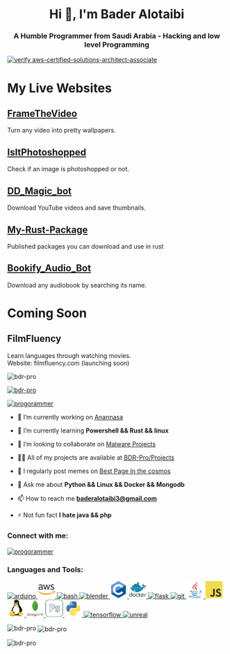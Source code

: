 <h1 align="center">Hi 👋, I'm Bader Alotaibi</h1>
<h3 align="center">A Humble Programmer from Saudi Arabia - Hacking and low level Programming</h3>

[![verify aws-certified-solutions-architect-associate](https://github.com/BDR-Pro/BDR-Pro/assets/91114465/1a65c6fb-89ac-4290-9431-4d5cf69d9d6c)](https://www.credly.com/badges/66e78b74-862c-4a2f-b91c-ae49361a3289/public_url)

# My Live Websites

## [FrameTheVideo](https://framethevideo.com/)
Turn any video into pretty wallpapers.

## [IsItPhotoshopped](http://isitphotoshoped.com/)
Check if an image is photoshopped or not.

## [DD_Magic_bot](https://t.me/DD_Magic_bot)
Download YouTube videos and save thumbnails.

## [My-Rust-Package](https://github.com/BDR-Pro/My-Rust-Package)
Published packages you can download and use in rust

## [Bookify_Audio_Bot](https://t.me/bookify_audio_bot)
Download any audiobook by searching its name.

# Coming Soon

## FilmFluency
Learn languages through watching movies.  
Website: filmfluency.com (launching soon)


<p align="left"> <img src="https://komarev.com/ghpvc/?username=bdr-pro&label=Profile%20views&color=0e75b6&style=flat" alt="bdr-pro" /> </p>

<p align="left"> <a href="https://github.com/ryo-ma/github-profile-trophy"><img src="https://github-profile-trophy.vercel.app/?username=bdr-pro" alt="bdr-pro" /></a> </p>

<p align="left"> <a href="https://twitter.com/progorammer" target="blank"><img src="https://img.shields.io/twitter/follow/progorammer?logo=twitter&style=for-the-badge" alt="progorammer" /></a> </p>

- 🔭 I’m currently working on [Anannasa](https://github.com/BDR-Pro/Python-Nyaa-Web-scraper)

- 🌱 I’m currently learning **Powershell && Rust && linux**

- 👯 I’m looking to collaborate on [Malware Projects](https://github.com/BDR-Pro/Silent-Penguin-malware-script/)

- 👨‍💻 All of my projects are available at [BDR-Pro/Projects](https://github.com/BDR-Pro?tab=repositories)

- 📝 I regularly post memes on [Best Page In the cosmos](https://twitter.com/progorammer)

- 💬 Ask me about **Python && Linux && Docker && Mongodb**

- 📫 How to reach me **baderalotaibi3@gmail.com**
 
- ⚡ Not fun fact **I hate java && php**

<h3 align="left">Connect with me:</h3>
<p align="left">
<a href="https://twitter.com/progorammer" target="blank"><img align="center" src="https://raw.githubusercontent.com/rahuldkjain/github-profile-readme-generator/master/src/images/icons/Social/twitter.svg" alt="progorammer" height="30" width="40" /></a>
</p>

<h3 align="left">Languages and Tools:</h3>
<p align="left"> <a href="https://www.arduino.cc/" target="_blank" rel="noreferrer"> <img src="https://cdn.worldvectorlogo.com/logos/arduino-1.svg" alt="arduino" width="40" height="40"/> </a> <a href="https://aws.amazon.com" target="_blank" rel="noreferrer"> <img src="https://raw.githubusercontent.com/devicons/devicon/master/icons/amazonwebservices/amazonwebservices-original-wordmark.svg" alt="aws" width="40" height="40"/> </a> <a href="https://www.gnu.org/software/bash/" target="_blank" rel="noreferrer"> <img src="https://www.vectorlogo.zone/logos/gnu_bash/gnu_bash-icon.svg" alt="bash" width="40" height="40"/> </a> <a href="https://www.blender.org/" target="_blank" rel="noreferrer"> <img src="https://download.blender.org/branding/community/blender_community_badge_white.svg" alt="blender" width="40" height="40"/> </a> <a href="https://www.cprogramming.com/" target="_blank" rel="noreferrer"> <img src="https://raw.githubusercontent.com/devicons/devicon/master/icons/c/c-original.svg" alt="c" width="40" height="40"/> </a> <a href="https://www.docker.com/" target="_blank" rel="noreferrer"> <img src="https://raw.githubusercontent.com/devicons/devicon/master/icons/docker/docker-original-wordmark.svg" alt="docker" width="40" height="40"/> </a> <a href="https://flask.palletsprojects.com/" target="_blank" rel="noreferrer"> <img src="https://www.vectorlogo.zone/logos/pocoo_flask/pocoo_flask-icon.svg" alt="flask" width="40" height="40"/> </a> <a href="https://git-scm.com/" target="_blank" rel="noreferrer"> <img src="https://www.vectorlogo.zone/logos/git-scm/git-scm-icon.svg" alt="git" width="40" height="40"/> </a> <a href="https://www.java.com" target="_blank" rel="noreferrer"> <img src="https://raw.githubusercontent.com/devicons/devicon/master/icons/java/java-original.svg" alt="java" width="40" height="40"/> </a> <a href="https://developer.mozilla.org/en-US/docs/Web/JavaScript" target="_blank" rel="noreferrer"> <img src="https://raw.githubusercontent.com/devicons/devicon/master/icons/javascript/javascript-original.svg" alt="javascript" width="40" height="40"/> </a> <a href="https://www.linux.org/" target="_blank" rel="noreferrer"> <img src="https://raw.githubusercontent.com/devicons/devicon/master/icons/linux/linux-original.svg" alt="linux" width="40" height="40"/> </a> <a href="https://www.mongodb.com/" target="_blank" rel="noreferrer"> <img src="https://raw.githubusercontent.com/devicons/devicon/master/icons/mongodb/mongodb-original-wordmark.svg" alt="mongodb" width="40" height="40"/> </a> <a href="https://www.photoshop.com/en" target="_blank" rel="noreferrer"> <img src="https://raw.githubusercontent.com/devicons/devicon/master/icons/photoshop/photoshop-line.svg" alt="photoshop" width="40" height="40"/> </a> <a href="https://www.python.org" target="_blank" rel="noreferrer"> <img src="https://raw.githubusercontent.com/devicons/devicon/master/icons/python/python-original.svg" alt="python" width="40" height="40"/> </a> <a href="https://www.tensorflow.org" target="_blank" rel="noreferrer"> <img src="https://www.vectorlogo.zone/logos/tensorflow/tensorflow-icon.svg" alt="tensorflow" width="40" height="40"/> </a> <a href="https://unrealengine.com/" target="_blank" rel="noreferrer"> <img src="https://raw.githubusercontent.com/kenangundogan/fontisto/036b7eca71aab1bef8e6a0518f7329f13ed62f6b/icons/svg/brand/unreal-engine.svg" alt="unreal" width="40" height="40"/> </a> </p>

<p><img align="left" src="https://github-readme-stats.vercel.app/api/top-langs?username=bdr-pro&show_icons=true&locale=en&layout=compact" alt="bdr-pro" /></p>

<p>&nbsp;<img align="center" src="https://github-readme-stats.vercel.app/api?username=bdr-pro&show_icons=true&locale=en" alt="bdr-pro" /></p>

<p><img align="center" src="https://github-readme-streak-stats.herokuapp.com/?user=bdr-pro&" alt="bdr-pro" /></p>

